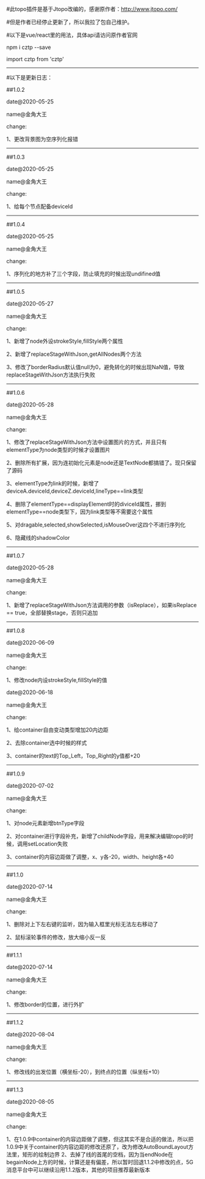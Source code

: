 #此topo插件是基于Jtopo改编的，感谢原作者：http://www.jtopo.com/

#但是作者已经停止更新了，所以我拉了包自己维护。

#以下是vue/react里的用法，具体api请访问原作者官网

npm i cztp --save

import cztp from 'cztp'

-------------------------

#以下是更新日志：

##1.0.2

date@2020-05-25

name@金角大王

change:

1、更改背景图为空序列化报错

-------------------------

##1.0.3

date@2020-05-25

name@金角大王

change:

1、给每个节点配备deviceId

-------------------------

##1.0.4

date@2020-05-25

name@金角大王

change:

1、序列化的地方补了三个字段，防止填充的时候出现undifined值

-------------------------

##1.0.5

date@2020-05-27

name@金角大王

change:

1、新增了node外设strokeStyle,fillStyle两个属性

2、新增了replaceStageWithJson,getAllNodes两个方法

3、修改了borderRadius默认值null为0，避免转化的时候出现NaN值，导致replaceStageWithJson方法执行失败

-------------------------

##1.0.6

date@2020-05-28

name@金角大王

change:

1、修改了replaceStageWithJson方法中设置图片的方式，并且只有elementType为node类型的时候才设置图片

2、删除所有扩展，因为连初始化元素是node还是TextNode都搞错了。现只保留了源码

3、elementType为link的时候，新增了deviceA.deviceId,deviceZ.deviceId,lineType==link类型

4、删除了elementType==displayElement时的diviceId属性，挪到elementType==node类型下，因为link类型等不需要这个属性

5、对dragable,selected,showSelected,isMouseOver这四个不进行序列化

6、隐藏线的shadowColor

-------------------------

##1.0.7

date@2020-05-28

name@金角大王

change:

1、新增了replaceStageWithJson方法调用的参数（isReplace），如果isReplace == true，全部替换stage，否则只追加

-------------------------

##1.0.8

date@2020-06-09

name@金角大王

change:

1、修改node内设strokeStyle,fillStyle的值

date@2020-06-18

name@金角大王

change:

1、给container自由变动类型增加20内边距

2、去除container选中时候的样式

3、container的text的Top_Left，Top_Right的y值都+20

-------------------------

##1.0.9

date@2020-07-02

name@金角大王

change:

1、对node元素新增btnType字段

2、对container进行字段补充，新增了childNode字段，用来解决编辑topo的时候，调用setLocation失败

3、container的内容边距做了调整，x、y各-20，width、height各+40


-------------------------

##1.1.0

date@2020-07-14

name@金角大王

change:

1、删除对上下左右键的监听，因为输入框里光标无法左右移动了

2、鼠标滚轮事件的修改，放大缩小反一反


-------------------------

##1.1.1

date@2020-07-14

name@金角大王

change:

1、修改border的位置，进行外扩


-------------------------

##1.1.2

date@2020-08-04

name@金角大王

change:

1、修改线的出发位置（横坐标-20），到终点的位置（纵坐标+10）


-------------------------

##1.1.3

date@2020-08-05

name@金角大王

change:

1、在1.0.9中container的内容边距做了调整，但这其实不是合适的做法，所以把1.0.9中关于container的内容边距的修改还原了，改为修改AutoBoundLayout方法里，矩形的绘制边界
2、去掉了线的首尾的空档，因为当endNode在begainNode上方的时候，计算还是有偏差，所以暂时回退1.1.2中修改的点，5G消息平台中可以继续沿用1.1.2版本，其他的项目推荐最新版本



